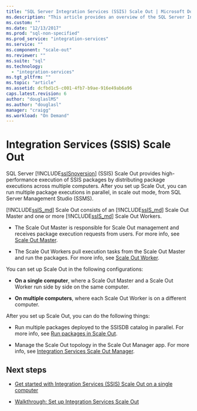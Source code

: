 ```yaml
---
title: "SQL Server Integration Services (SSIS) Scale Out | Microsoft Docs"
ms.description: "This article provides an overview of the SQL Server Integration Services (SSIS) Scale Out feature, which provides high-performance execution of SSIS packages"
ms.custom: ""
ms.date: "12/13/2017"
ms.prod: "sql-non-specified"
ms.prod_service: "integration-services"
ms.service: ""
ms.component: "scale-out"
ms.reviewer: ""
ms.suite: "sql"
ms.technology: 
  - "integration-services"
ms.tgt_pltfrm: ""
ms.topic: "article"
ms.assetid: dcfbd1c5-c001-4fb7-b9ae-916e49ab6a96
caps.latest.revision: 6
author: "douglaslMS"
ms.author: "douglasl"
manager: "craigg"
ms.workload: "On Demand"
---
```

# Integration Services (SSIS) Scale Out
SQL Server [!INCLUDE[ssISnoversion](../../includes/ssisnoversion-md.md)] (SSIS) Scale Out provides high-performance execution of SSIS packages by distributing package executions across multiple computers. After you set up Scale Out, you can run multiple package executions in parallel, in scale out mode, from SQL Server Management Studio (SSMS).

[!INCLUDE[ssIS_md](../../includes/ssis-md.md)] Scale Out consists of an [!INCLUDE[ssIS_md](../../includes/ssis-md.md)] Scale Out Master and one or more [!INCLUDE[ssIS_md](../../includes/ssis-md.md)] Scale Out Workers.

-   The Scale Out Master is responsible for Scale Out management and receives package execution requests from users. For more info, see [Scale Out Master](integration-services-ssis-scale-out-master.md).

-   The Scale Out Workers pull execution tasks from the Scale Out Master and run the packages. For more info, see [Scale Out Worker](integration-services-ssis-scale-out-worker.md).

You can set up Scale Out in the following configurations:

-   **On a single computer**, where a Scale Out Master and a Scale Out Worker run side by side on the same computer.

-   **On multiple computers**, where each Scale Out Worker is on a different computer.

After you set up Scale Out, you can do the following things:

-   Run multiple packages deployed to the SSISDB catalog in parallel. For more info, see [Run packages in Scale Out](run-packages-in-integration-services-ssis-scale-out.md).

-   Manage the Scale Out topology in the Scale Out Manager app. For more info, see [Integration Services Scale Out Manager](integration-services-ssis-scale-out-manager.md).

## Next steps
-   [Get started with Integration Services (SSIS) Scale Out on a single computer](get-started-with-ssis-scale-out-onebox.md)

-   [Walkthrough: Set up Integration Services Scale Out](walkthrough-set-up-integration-services-scale-out.md)
